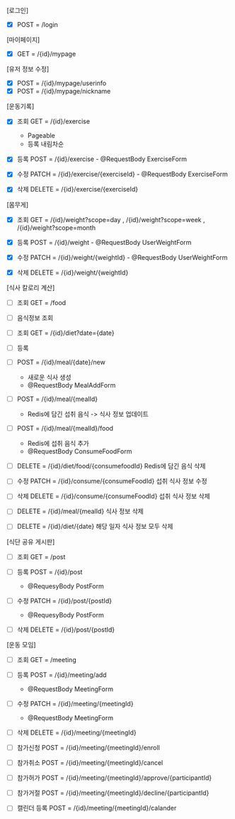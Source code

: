 [로그인]

- [x] POST = /login

[마이페이지]

- [x] GET = /{id}/mypage

[유저 정보 수정]

- [x] POST = /{id}/mypage/userinfo
- [x] POST = /{id}/mypage/nickname

[운동기록]

- [x] 조회 GET = /{id}/exercise
  - Pageable
  - 등록 내림차순

- [x] 등록 POST = /{id}/exercise
		- @RequestBody ExerciseForm

- [x] 수정 PATCH = /{id}/exercise/{exerciseId}
		- @RequestBody ExerciseForm

- [x] 삭제 DELETE = /{id}/exercise/{exerciseId}

[몸무게]

- [x] 조회 GET = /{id}/weight?scope=day , /{id}/weight?scope=week , /{id}/weight?scope=month

- [x] 등록 POST = /{id}/weight
		- @RequestBody UserWeightForm

- [x] 수정 PATCH = /{id}/weight/{weightId}
		- @RequestBody UserWeightForm

- [x] 삭제 DELETE = /{id}/weight/{weightId}

[식사 칼로리 계산]

- [ ] 조회 GET = /food
- [ ] 음식정보 조회
- [ ] 조회 GET = /{id}/diet?date={date}

- [ ] 등록
- [ ] POST = /{id}/meal/{date}/new
  - 새로운 식사 생성
  - @RequestBody MealAddForm

- [ ] POST = /{id}/meal/{mealId}
  - Redis에 담긴 섭취 음식 -> 식사 정보 업데이트

- [ ] POST = /{id}/meal/{mealId}/food
  - Redis에 섭취 음식 추가
  - @RequestBody ConsumeFoodForm

- [ ] DELETE = /{id}/diet/food/{consumefoodId}
			Redis에 담긴 음식 삭제


- [ ] 수정 PATCH = /{id}/consume/{consumeFoodId}
			섭취 식사 정보 수정

- [ ] 삭제 DELETE = /{id}/consume/{consumeFoodId}
			섭취 식사 정보 삭제 

- [ ] DELETE = /{id}/meal/{mealId}
			식사 정보 삭제

- [ ] DELETE = /{id}/diet/{date}
			해당 일자 식사 정보 모두 삭제

[식단 공유 게시판]

- [ ] 조회 GET = /post

- [ ] 등록 POST = /{id}/post
	- @RequesyBody PostForm

- [ ] 수정 PATCH = /{id}/post/{postId}
	- @RequesyBody PostForm

- [ ] 삭제 DELETE = /{id}/post/{postId}

[운동 모임]
- [ ] 조회 GET = /meeting

- [ ] 등록 POST = /{id}/meeting/add
	- @RequestBody MeetingForm

- [ ] 수정 PATCH = /{id}/meeting/{meetingId}
	- @RequestBody MeetingForm

- [ ] 삭제 DELETE = /{id}/meeting/{meetingId}


- [ ] 참가신청 POST = /{id}/meeting/{meetingId}/enroll
- [ ] 참가취소 POST = /{id}/meeting/{meetingId}/cancel

- [ ] 참가허가 POST = /{id}/meeting/{meetingId}/approve/{participantId}
- [ ] 참가거절 POST = /{id}/meeting/{meetingId}/decline/{participantId}

- [ ] 캘린더 등록 POST = /{id}/meeting/{meetingId}/calander

